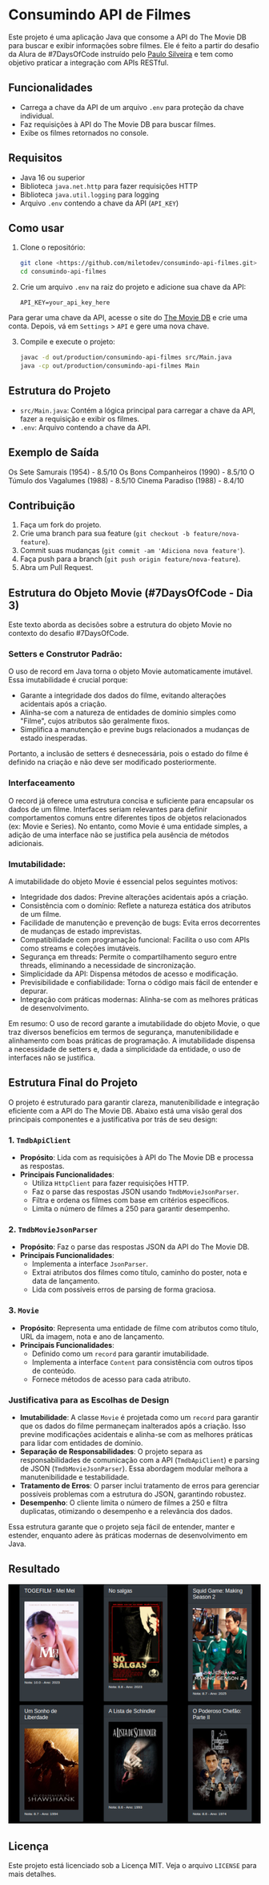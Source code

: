# Consumindo API de Filmes

Este projeto é uma aplicação Java que consome a API do The Movie DB para buscar e exibir informações sobre filmes.
Ele é feito a partir do desafio da Alura de #7DaysOfCode instruído pelo [Paulo Silveira](https://www.linkedin.com/in/paulosilveira/) e tem como objetivo praticar a integração com APIs RESTful.

## Funcionalidades

- Carrega a chave da API de um arquivo `.env` para proteção da chave individual.
- Faz requisições à API do The Movie DB para buscar filmes.
- Exibe os filmes retornados no console.

## Requisitos

- Java 16 ou superior
- Biblioteca `java.net.http` para fazer requisições HTTP
- Biblioteca `java.util.logging` para logging
- Arquivo `.env` contendo a chave da API (`API_KEY`)

## Como usar

1. Clone o repositório:

    ```sh
    git clone <https://github.com/miletodev/consumindo-api-filmes.git>
    cd consumindo-api-filmes
    ```

2. Crie um arquivo `.env` na raiz do projeto e adicione sua chave da API:

    ```env
    API_KEY=your_api_key_here
    ```
 Para gerar uma chave da API, acesse o site do [The Movie DB](https://www.themoviedb.org/) e crie uma conta. Depois, vá em `Settings` > `API` e gere uma nova chave.

3. Compile e execute o projeto:

    ```sh
    javac -d out/production/consumindo-api-filmes src/Main.java
    java -cp out/production/consumindo-api-filmes Main
    ```

## Estrutura do Projeto

- `src/Main.java`: Contém a lógica principal para carregar a chave da API, fazer a requisição e exibir os filmes.
- `.env`: Arquivo contendo a chave da API.

## Exemplo de Saída

Os Sete Samurais (1954) - 8.5/10
Os Bons Companheiros (1990) - 8.5/10
O Túmulo dos Vagalumes (1988) - 8.5/10
Cinema Paradiso (1988) - 8.4/10

## Contribuição

1. Faça um fork do projeto.
2. Crie uma branch para sua feature (`git checkout -b feature/nova-feature`).
3. Commit suas mudanças (`git commit -am 'Adiciona nova feature'`).
4. Faça push para a branch (`git push origin feature/nova-feature`).
5. Abra um Pull Request.

## Estrutura do Objeto Movie (#7DaysOfCode - Dia 3)

Este texto aborda as decisões sobre a estrutura do objeto Movie no contexto do desafio #7DaysOfCode.

### Setters e Construtor Padrão:

O uso de record em Java torna o objeto Movie automaticamente imutável. Essa imutabilidade é crucial porque:

- Garante a integridade dos dados do filme, evitando alterações acidentais após a criação.
- Alinha-se com a natureza de entidades de domínio simples como "Filme", cujos atributos são geralmente fixos.
- Simplifica a manutenção e previne bugs relacionados a mudanças de estado inesperadas.

Portanto, a inclusão de setters é desnecessária, pois o estado do filme é definido na criação e não deve ser modificado posteriormente.

### Interfaceamento

O record já oferece uma estrutura concisa e suficiente para encapsular os dados de um filme. Interfaces seriam relevantes para definir comportamentos comuns entre diferentes tipos de objetos relacionados (ex: Movie e Series). No entanto, como Movie é uma entidade simples, a adição de uma interface não se justifica pela ausência de métodos adicionais.

### Imutabilidade:

A imutabilidade do objeto Movie é essencial pelos seguintes motivos:

- Integridade dos dados: Previne alterações acidentais após a criação.
- Consistência com o domínio: Reflete a natureza estática dos atributos de um filme.
- Facilidade de manutenção e prevenção de bugs: Evita erros decorrentes de mudanças de estado imprevistas.
- Compatibilidade com programação funcional: Facilita o uso com APIs como streams e coleções imutáveis.
- Segurança em threads: Permite o compartilhamento seguro entre threads, eliminando a necessidade de sincronização.
- Simplicidade da API: Dispensa métodos de acesso e modificação.
- Previsibilidade e confiabilidade: Torna o código mais fácil de entender e depurar.
- Integração com práticas modernas: Alinha-se com as melhores práticas de desenvolvimento.

Em resumo: O uso de record garante a imutabilidade do objeto Movie, o que traz diversos benefícios em termos de segurança, manutenibilidade e alinhamento com boas práticas de programação. A imutabilidade dispensa a necessidade de setters e, dada a simplicidade da entidade, o uso de interfaces não se justifica.

## Estrutura Final do Projeto

O projeto é estruturado para garantir clareza, manutenibilidade e integração eficiente com a API do The Movie DB. Abaixo está uma visão geral dos principais componentes e a justificativa por trás de seu design:

### 1. `TmdbApiClient`

- **Propósito**: Lida com as requisições à API do The Movie DB e processa as respostas.
- **Principais Funcionalidades**:
  - Utiliza `HttpClient` para fazer requisições HTTP.
  - Faz o parse das respostas JSON usando `TmdbMovieJsonParser`.
  - Filtra e ordena os filmes com base em critérios específicos.
  - Limita o número de filmes a 250 para garantir desempenho.

### 2. `TmdbMovieJsonParser`

- **Propósito**: Faz o parse das respostas JSON da API do The Movie DB.
- **Principais Funcionalidades**:
  - Implementa a interface `JsonParser`.
  - Extrai atributos dos filmes como título, caminho do poster, nota e data de lançamento.
  - Lida com possíveis erros de parsing de forma graciosa.

### 3. `Movie`

- **Propósito**: Representa uma entidade de filme com atributos como título, URL da imagem, nota e ano de lançamento.
- **Principais Funcionalidades**:
  - Definido como um `record` para garantir imutabilidade.
  - Implementa a interface `Content` para consistência com outros tipos de conteúdo.
  - Fornece métodos de acesso para cada atributo.

### Justificativa para as Escolhas de Design

- **Imutabilidade**: A classe `Movie` é projetada como um `record` para garantir que os dados do filme permaneçam inalterados após a criação. Isso previne modificações acidentais e alinha-se com as melhores práticas para lidar com entidades de domínio.
- **Separação de Responsabilidades**: O projeto separa as responsabilidades de comunicação com a API (`TmdbApiClient`) e parsing de JSON (`TmdbMovieJsonParser`). Essa abordagem modular melhora a manutenibilidade e testabilidade.
- **Tratamento de Erros**: O parser inclui tratamento de erros para gerenciar possíveis problemas com a estrutura do JSON, garantindo robustez.
- **Desempenho**: O cliente limita o número de filmes a 250 e filtra duplicatas, otimizando o desempenho e a relevância dos dados.

Essa estrutura garante que o projeto seja fácil de entender, manter e estender, enquanto adere às práticas modernas de desenvolvimento em Java.

## Resultado

![Resultado](src/images/htmlGenerated.png)

## Licença

Este projeto está licenciado sob a Licença MIT. Veja o arquivo `LICENSE` para mais detalhes.